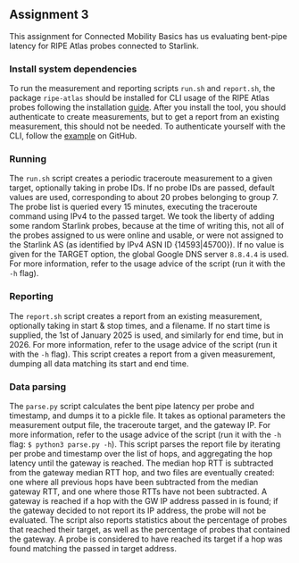 ## Assignment 3
This assignment for Connected Mobility Basics has us evaluating bent-pipe latency for RIPE Atlas probes connected to Starlink.

### Install system dependencies
To run the measurement and reporting scripts `run.sh` and `report.sh`, the package `ripe-atlas` should be installed for CLI usage of the RIPE Atlas probes following the installation [guide](https://ripe-atlas-tools.readthedocs.io/en/latest/installation.html#installation). After you install the tool, you should authenticate to create measurements, but to get a report from an existing measurement, this should not be needed. To authenticate yourself with the CLI, follow the [example](https://ripe-atlas-tools.readthedocs.io/en/latest/use.html) on GitHub.

### Running
The `run.sh` script creates a periodic traceroute measurement to a given target, optionally taking in probe IDs. If no probe IDs are passed, default values are used, corresponding to about 20 probes belonging to group 7. The probe list is queried every 15 minutes, executing the traceroute command using IPv4 to the passed target.
We took the liberty of adding some random Starlink probes, because at the time of writing this, not all of the probes assigned to us were online and usable, or were not assigned to the Starlink AS (as identified by IPv4 ASN ID {14593|45700}). If no value is given for the TARGET option, the global Google DNS server `8.8.4.4` is used. For more information, refer to the usage advice of the script (run it with the `-h` flag).

### Reporting
The `report.sh` script creates a report from an existing measurement, optionally taking in start & stop times, and a filename. If no start time is supplied, the 1st of January 2025 is used, and similarly for end time, but in 2026.
For more information, refer to the usage advice of the script (run it with the `-h` flag).
This script creates a report from a given measurement, dumping all data matching its start and end time.

### Data parsing
The `parse.py` script calculates the bent pipe latency per probe and timestamp, and dumps it to a pickle file.
It takes as optional parameters the measurement output file, the traceroute target, and the gateway IP. For more information, refer to the usage advice of the script (run it with the `-h` flag: `$ python3 parse.py -h`).
This script parses the report file by iterating per probe and timestamp over the list of hops, and aggregating the hop latency until the gateway is reached. The median hop RTT is subtracted from the gateway median RTT hop, and two files are eventually created: one where all previous hops have been subtracted from the median gateway RTT, and one where those RTTs have not been subtracted. A gateway is reached if a hop with the GW IP address passed in is found; if the gateway decided to not report its IP address, the probe will not be evaluated. The script also reports statistics about the percentage of probes that reached their target, as well as the percentage of probes that contained the gateway.
A probe is considered to have reached its target if a hop was found matching the passed in target address.